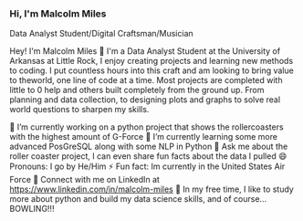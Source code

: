 ### Hi, I'm Malcolm Miles

Data Analyst Student/Digital Craftsman/Musician

Hey! I'm Malcolm Miles 👋
I'm a Data Analyst Student at the University of Arkansas at Little Rock, I enjoy creating projects and learning new methods to coding. I put countless hours into this craft and am looking to bring value to theworld, one line of code at a time. Most projects are completed with little to 0 help and others built completely from the ground up. From planning and data collection, to designing plots and graphs to solve real world questions to sharpen my skills.

🔭 I’m currently working on a python project that shows the rollercoasters with the highest amount of G-Force
🌱 I’m currently learning some more advanced PosGreSQL along with some NLP in Python
💬 Ask me about the roller coaster project, I can even share fun facts about the data I pulled
😄 Pronouns: I go by He/Him
⚡ Fun fact: Im currently in the United States Air Force
🤝 Connect with me on LinkedIn at https://www.linkedin.com/in/malcolm-miles
🎈 In my free time, I like to study more about python and build my data science skills, and of course... BOWLING!!!
#
